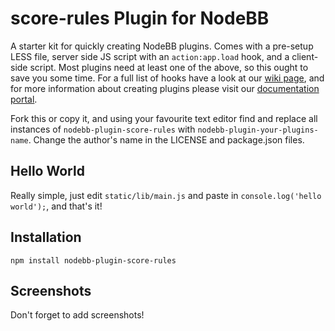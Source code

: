 # score-rules Plugin for NodeBB

A starter kit for quickly creating NodeBB plugins. Comes with a pre-setup LESS file, server side JS script with an `action:app.load` hook, and a client-side script. Most plugins need at least one of the above, so this ought to save you some time. For a full list of hooks have a look at our [wiki page](https://github.com/NodeBB/NodeBB/wiki/Hooks), and for more information about creating plugins please visit our [documentation portal](https://docs.nodebb.org/).

Fork this or copy it, and using your favourite text editor find and replace all instances of `nodebb-plugin-score-rules` with `nodebb-plugin-your-plugins-name`. Change the author's name in the LICENSE and package.json files.

## Hello World

Really simple, just edit `static/lib/main.js` and paste in `console.log('hello world');`, and that's it!

## Installation

    npm install nodebb-plugin-score-rules

## Screenshots

Don't forget to add screenshots!
